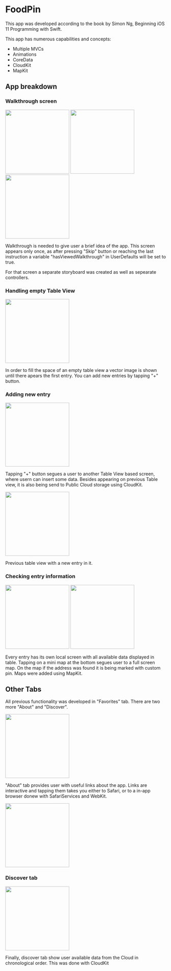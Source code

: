 # FoodPin

This app was developed according to the book by Simon Ng, Beginning iOS 11 Programming with Swift.

This app has numerous capabilities and concepts:

* Multiple MVCs
* Animations
* CoreData
* CloudKit
* MapKit

## App breakdown

### Walkthrough screen

<p float="left">
  <img src="images/0.png" width="200" />
  <img src="images/1.png" width="200" /> 
  <img src="images/2.png" width="200" />
</p>

Walkthrough is needed to give user a brief idea of the app. This screen appears only once, as after pressing "Skip" button or reaching the last instruction a variable "hasViewedWalkthrough" in UserDefaults will be set to true.

For that screen a separate storyboard was created as well as sepearate controllers.

### Handling empty Table View

<p float="left">
  <img src="images/3.png" width="200" />
</p>

In order to fill the space of an empty table view a vector image is shown until there apears the first entry. You can add new entries by tapping "+" button.

### Adding new entry

<p float="left">
  <img src="images/4.png" width="200" />
</p>

Tapping "+" button segues a user to another Table View based screen, where usern can insert some data. Besides appearing on previous Table view, it is also being send to Public Cloud storage using CloudKit.

<p float="left">
  <img src="images/5.png" width="200" />
</p>

Previous table view with a new entry in it.

### Checking entry information

<p float="left">
  <img src="images/6.png" width="200" />
  <img src="images/7.png" width="200" />
</p>

Every entry has its own local screen with all available data displayed in table. Tapping on a mini map at the bottom segues user to a full screen map. On the map if the address was found it is being marked with custom pin. Maps were added using MapKit.

## Other Tabs

All previous functionality was developed in "Favorites" tab. There are two more "About" and "Discover".

<p float="left">
  <img src="images/8.png" width="200" />
</p>

"About" tab provides user with useful links about the app. Links are interactive and tapping them takes you either to Safari, or to a in-app browser donew with SafariServices and WebKit.

<p float="left">
  <img src="images/9.png" width="200" />
</p>

### Discover tab

<p float="left">
  <img src="images/10.png" width="200" />
</p>

Finally, discover tab show user available data from the Cloud in chronological order. This was done with CloudKit


